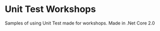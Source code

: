 Unit Test Workshops
===================================

Samples of using Unit Test made for workshops. Made in .Net Core 2.0
